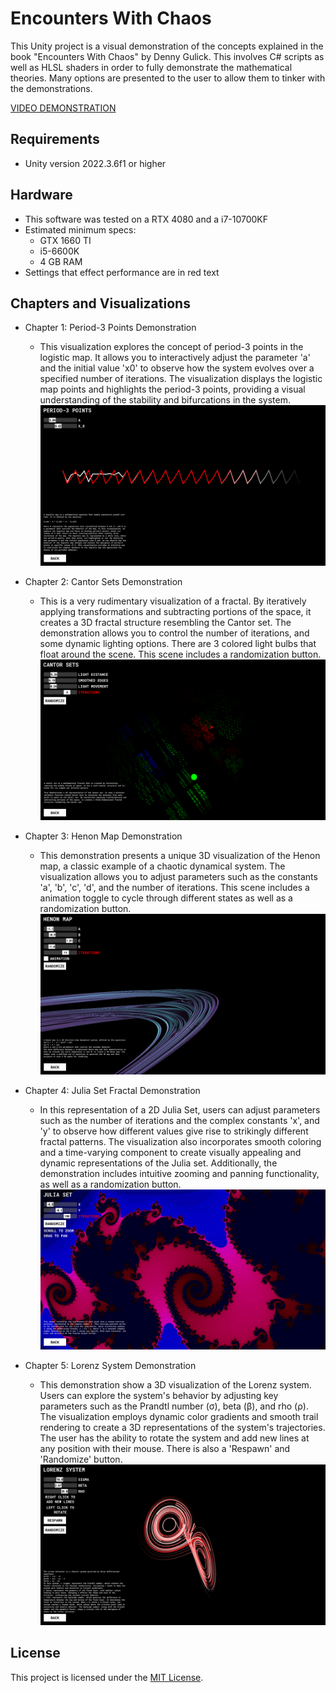 # Encounters With Chaos

This Unity project is a visual demonstration of the concepts explained in the book "Encounters With Chaos" by Denny Gulick. This involves C# scripts as well as HLSL shaders in order to fully demonstrate the mathematical theories. Many options are presented to the user to allow them to tinker with the demonstrations. 



[VIDEO DEMONSTRATION](https://youtu.be/kwg85q2z-YQ)

## Requirements 
- Unity version 2022.3.6f1 or higher

## Hardware
- This software was tested on a RTX 4080 and a i7-10700KF
- Estimated minimum specs:
   - GTX 1660 TI
   - i5-6600K
   - 4 GB RAM
- Settings that effect performance are in red text

## Chapters and Visualizations

- Chapter 1: Period-3 Points Demonstration
   - This visualization explores the concept of period-3 points in the logistic map. It allows you to interactively adjust the parameter 'a' and the initial value 'x0' to observe how the system evolves over a specified number of iterations. The visualization displays the logistic map points and highlights the period-3 points, providing a visual understanding of the stability and bifurcations in the system.
![Encounters_With_Chaos](https://github.com/Poofy1/Encounters_With_Chaos/blob/main/Assets/Demo/Period3.png)

- Chapter 2: Cantor Sets Demonstration
   - This is a very rudimentary visualization of a fractal. By iteratively applying transformations and subtracting portions of the space, it creates a 3D fractal structure resembling the Cantor set. The demonstration allows you to control the number of iterations, and some dynamic lighting options. There are 3 colored light bulbs that float around the scene. This scene includes a randomization button.
![Encounters_With_Chaos](https://github.com/Poofy1/Encounters_With_Chaos/blob/main/Assets/Demo/Cantor.png)

- Chapter 3: Henon Map Demonstration
   - This demonstration presents a unique 3D visualization of the Henon map, a classic example of a chaotic dynamical system. The visualization allows you to adjust parameters such as the constants 'a', 'b', 'c', 'd', and the number of iterations. This scene includes a animation toggle to cycle through different states as well as a randomization button.
![Encounters_With_Chaos](https://github.com/Poofy1/Encounters_With_Chaos/blob/main/Assets/Demo/Henon.png)
  
- Chapter 4: Julia Set Fractal Demonstration
   - In this representation of a 2D Julia Set, users can adjust parameters such as the number of iterations and the complex constants 'x', and 'y' to observe how different values give rise to strikingly different fractal patterns. The visualization also incorporates smooth coloring and a time-varying component to create visually appealing and dynamic representations of the Julia set. Additionally, the demonstration includes intuitive zooming and panning functionality, as well as a randomization button.
![Encounters_With_Chaos](https://github.com/Poofy1/Encounters_With_Chaos/blob/main/Assets/Demo/Julia.png)

- Chapter 5: Lorenz System Demonstration
   - This demonstration show a 3D visualization of the Lorenz system. Users can explore the system's behavior by adjusting key parameters such as the Prandtl number (σ), beta (β), and rho (ρ). The visualization employs dynamic color gradients and smooth trail rendering to create a 3D representations of the system's trajectories. The user has the ability to rotate the system and add new lines at any position with their mouse. There is also a 'Respawn' and 'Randomize' button.
![Encounters_With_Chaos](https://github.com/Poofy1/Encounters_With_Chaos/blob/main/Assets/Demo/Lorenz.png)

## License

This project is licensed under the [MIT License](LICENSE).

